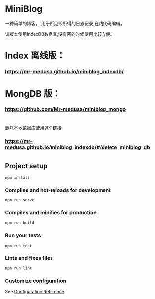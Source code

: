 # MiniBlog

一种简单的博客。 用于所见即所得的日志记录,在线代码编辑。

该版本使用IndexDB数据库,没有网的时候使用比较方便。
#
# Index 离线版：

### https://mr-medusa.github.io/miniblog_indexdb/
 
#
# MongDB 版：

### https://github.com/Mr-medusa/miniblog_mongo
#
#    

删除本地数据库使用这个链接:

### https://mr-medusa.github.io/miniblog_indexdb/#/delete_miniblog_db

#    
#    
#    

## Project setup
```
npm install
```

### Compiles and hot-reloads for development
```
npm run serve
```

### Compiles and minifies for production
```
npm run build
```

### Run your tests
```
npm run test
```

### Lints and fixes files
```
npm run lint
```

### Customize configuration
See [Configuration Reference](https://cli.vuejs.org/config/).
